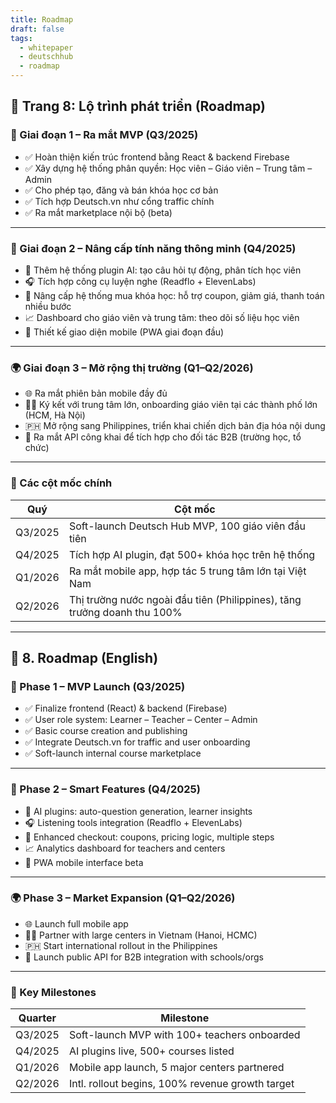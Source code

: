 ```yaml
---
title: Roadmap
draft: false
tags:
  - whitepaper
  - deutschhub
  - roadmap
---
```


## 📄 Trang 8: Lộ trình phát triển (Roadmap)

### 🚀 Giai đoạn 1 – Ra mắt MVP (Q3/2025)

- ✅ Hoàn thiện kiến trúc frontend bằng React & backend Firebase
- ✅ Xây dựng hệ thống phân quyền: Học viên – Giáo viên – Trung tâm – Admin
- ✅ Cho phép tạo, đăng và bán khóa học cơ bản
- ✅ Tích hợp Deutsch.vn như cổng traffic chính
- ✅ Ra mắt marketplace nội bộ (beta)

---

### 🧠 Giai đoạn 2 – Nâng cấp tính năng thông minh (Q4/2025)

- 🔁 Thêm hệ thống plugin AI: tạo câu hỏi tự động, phân tích học viên
- 🎧 Tích hợp công cụ luyện nghe (Readflo + ElevenLabs)
- 🛒 Nâng cấp hệ thống mua khóa học: hỗ trợ coupon, giảm giá, thanh toán nhiều bước
- 📈 Dashboard cho giáo viên và trung tâm: theo dõi số liệu học viên
- 📱 Thiết kế giao diện mobile (PWA giai đoạn đầu)

---

### 🌍 Giai đoạn 3 – Mở rộng thị trường (Q1–Q2/2026)

- 🌐 Ra mắt phiên bản mobile đầy đủ
- 🧑‍🏫 Ký kết với trung tâm lớn, onboarding giáo viên tại các thành phố lớn (HCM, Hà Nội)
- 🇵🇭 Mở rộng sang Philippines, triển khai chiến dịch bản địa hóa nội dung
- 🔗 Ra mắt API công khai để tích hợp cho đối tác B2B (trường học, tổ chức)

---

### 🎯 Các cột mốc chính

| Quý | Cột mốc |
|-----|--------|
| Q3/2025 | Soft-launch Deutsch Hub MVP, 100 giáo viên đầu tiên |
| Q4/2025 | Tích hợp AI plugin, đạt 500+ khóa học trên hệ thống |
| Q1/2026 | Ra mắt mobile app, hợp tác 5 trung tâm lớn tại Việt Nam |
| Q2/2026 | Thị trường nước ngoài đầu tiên (Philippines), tăng trưởng doanh thu 100% |

---

## 📄 8. Roadmap (English)

### 🚀 Phase 1 – MVP Launch (Q3/2025)

- ✅ Finalize frontend (React) & backend (Firebase)
- ✅ User role system: Learner – Teacher – Center – Admin
- ✅ Basic course creation and publishing
- ✅ Integrate Deutsch.vn for traffic and user onboarding
- ✅ Soft-launch internal course marketplace

---

### 🧠 Phase 2 – Smart Features (Q4/2025)

- 🔁 AI plugins: auto-question generation, learner insights
- 🎧 Listening tools integration (Readflo + ElevenLabs)
- 🛒 Enhanced checkout: coupons, pricing logic, multiple steps
- 📈 Analytics dashboard for teachers and centers
- 📱 PWA mobile interface beta

---

### 🌍 Phase 3 – Market Expansion (Q1–Q2/2026)

- 🌐 Launch full mobile app
- 🧑‍🏫 Partner with large centers in Vietnam (Hanoi, HCMC)
- 🇵🇭 Start international rollout in the Philippines
- 🔗 Launch public API for B2B integration with schools/orgs

---

### 🎯 Key Milestones

| Quarter | Milestone |
|---------|-----------|
| Q3/2025 | Soft-launch MVP with 100+ teachers onboarded |
| Q4/2025 | AI plugins live, 500+ courses listed |
| Q1/2026 | Mobile app launch, 5 major centers partnered |
| Q2/2026 | Intl. rollout begins, 100% revenue growth target |
